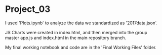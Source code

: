# Project_03
I used 'Plots.ipynb' to analyze the data we standardized as '2017data.json'.

JS Charts were created in index.html, and then merged into the group master app.js and index.html in the main repository branch.

My final working notebook and code are in the 'Final Working Files' folder.